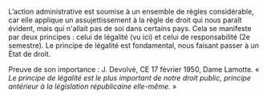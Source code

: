 L’action administrative est soumise à un ensemble de règles considérable, car elle applique un assujettissement à la règle de droit qui nous paraît évident, mais qui n'allait pas de soi dans certains pays. Cela se manifeste par deux principes : celui de légalité (vu ici) et celui de responsabilité (2e semestre). Le principe de légalité est fondamental, nous faisant passer à un État de droit.

Preuve de son importance : J. Devolvé, CE 17 février 1950, Dame Lamotte. « *Le principe de légalité est le plus important de notre droit public, principe antérieur à la législation républicaine elle-même.* »